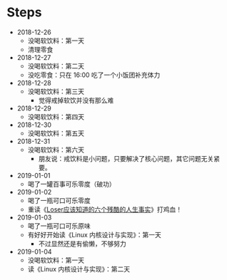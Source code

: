 # Steps

- 2018-12-26
    - 没喝软饮料：第一天
    - 清理零食
- 2018-12-27
    - 没喝软饮料：第二天
    - 没吃零食：只在 16:00 吃了一个小饭团补充体力
- 2018-12-28
    - 没喝软饮料：第三天
        - 觉得戒掉软饮并没有那么难
- 2018-12-29
    - 没喝软饮料：第四天
- 2018-12-30
    - 没喝软饮料：第五天
- 2018-12-31
    - 没喝软饮料：第六天
        - 朋友说：戒饮料是小问题，只要解决了核心问题，其它问题无关紧要。
- 2019-01-01
    - 喝了一罐百事可乐零度（破功）
- 2019-01-02
    - 喝了一瓶可口可乐零度
    - 重读《[Loser应该知道的六个残酷的人生事实](http://mp.weixin.qq.com/s?__biz=MzA5MTM0NzIwNQ==&mid=2649760227&idx=2&sn=89fcbaf26cb56a21da2c4364fa3c9359)》打鸡血！
- 2019-01-03
    - 喝了一瓶可口可乐原味
    - 有好好开始读《Linux 内核设计与实现》：第一天
        - 不过显然还是有偷懒，不够努力
- 2019-01-04
    - 没喝软饮料：第一天
    - 读《Linux 内核设计与实现》：第二天
